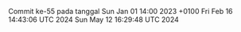 Commit ke-55 pada tanggal Sun Jan 01 14:00 2023 +0100
Fri Feb 16 14:43:06 UTC 2024
Sun May 12 16:29:48 UTC 2024
